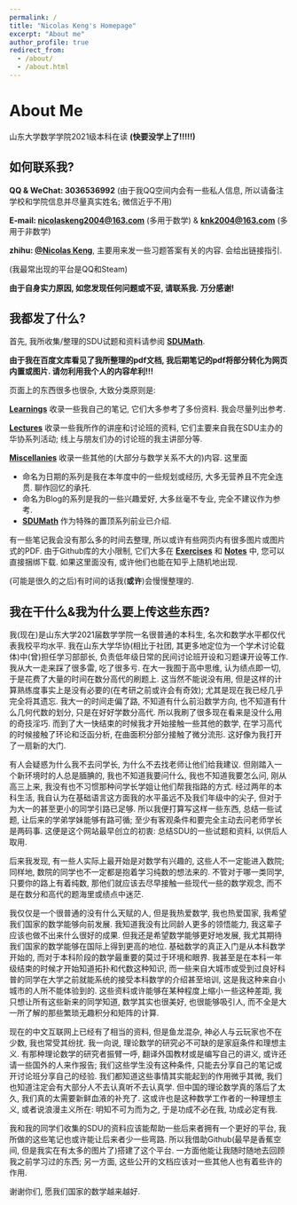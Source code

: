 ```yaml
---
permalink: /
title: "Nicolas Keng's Homepage"
excerpt: "About me"
author_profile: true
redirect_from: 
  - /about/
  - /about.html
---
```


About Me
======

山东大学数学学院2021级本科在读 **(快要没学上了!!!!!)**

## 如何联系我? 

**QQ & WeChat: 3036536992** (由于我QQ空间内会有一些私人信息, 所以请备注学校和学院信息并尽量真实姓名; 微信近乎不用)

**E-mail: nicolaskeng2004@163.com** (多用于数学) & **knk2004@163.com** (多用于非数学)

**zhihu: [@Nicolas Keng](https://www.zhihu.com/people/nicolas-keng)**, 主要用来发一些习题答案有关的内容. 会给出链接指引. 

(我最常出现的平台是QQ和Steam)

**由于自身实力原因, 如您发现任何问题或不妥, 请联系我. 万分感谢!**

## 我都发了什么? 

首先, 我所收集/整理的SDU试题和资料请参阅 **[SDUMath](https://nicolaskeng.github.io/miscellanies/SDUMath-Exams)**. 

**由于我在百度文库看见了我所整理的pdf文档, 我后期笔记的pdf将部分转化为网页内置或图片. 请勿利用我个人的内容牟利!!!**

页面上的东西很多也很杂, 大致分类原则是: 

**[Learnings](https://nicolaskeng.github.io/learnings/)** 收录一些我自己的笔记, 它们大多参考了多份资料. 我会尽量列出参考.

**[Lectures](https://nicolaskeng.github.io/lectures/)** 收录一些我所作的讲座和讨论班的资料, 它们主要来自我在SDU主办的华协系列活动; 线上与朋友们办的讨论班的我主讲部分等.

**[Miscellanies](https://nicolaskeng.github.io/miscellanies/)** 收录一些其他的(大部分与数学关系不大的)内容. 这里面
    
  - 命名为日期的系列是我在本年度中的一些规划或经历, 大多无营养且不完全连贯. 聊作回忆的承托.
  - 命名为Blog的系列是我的一些兴趣爱好, 大多丝毫不专业, 完全不建议作为参考. 
  - **[SDUMath](https://nicolaskeng.github.io/miscellanies/SDUMath-Exams)** 作为特殊的置顶系列前业已介绍.

有一些笔记我会没有那么多的时间去整理, 所以或许有些网页内有很多图片或图片式的PDF. 由于Github库的大小限制, 它们大多在 **[Exercises](https://github.com/NicolasKeng/Exercises)** 和 **[Notes](https://github.com/NicolasKeng/Notes)** 中, 您可以直接捆绑下载. 如果这里面没有, 或许他们也能在知乎上随机地出现.

(可能是很久的之后)有时间的话我(**或许**)会慢慢整理的. 

## 我在干什么&我为什么要上传这些东西?

我(现在)是山东大学2021届数学学院一名很普通的本科生, 名次和数学水平都仅代表我校平均水平. 
我在山东大学华协(相比于社团, 其更多地定位为一个学术讨论载体)中(曾)担任学习部部长, 负责低年级日常的民间讨论班开设和习题课开设等工作. 
我从大一走来踩了很多雷, 吃了很多亏. 
在大一我囿于高中思维, 认为绩点即一切, 于是花费了大量的时间在数分高代的刷题上. 
这当然不能说没有用, 但是这样的计算熟练度事实上是没有必要的(在考研之前或许会有奇效); 尤其是现在我已经几乎完全将其遗忘. 
我大一的时间走偏了路, 不知道有什么前沿数学方向, 也不知道有什么几何代数的划分, 只是在好好学数分高代. 
所以我刷了很多现在看来是没什么用的奇技淫巧. 
而到了大一快结束的时候我才开始接触一些其他的数学, 在学习高代的时候接触了环论和泛函分析, 在曲面积分部分接触了微分流形. 
这好像为我打开了一扇新的大门. 

有人会疑惑为什么我不去问学长, 为什么不去找老师让他们给我建议. 
但刚踏入一个新环境时的人总是腼腆的, 我也不知道我要问什么, 我也不知道我要怎么问, 刚从高三上来, 我没有也不习惯那种问学长学姐让他们帮我指路的方式. 
经过两年的本科生活, 我自认为在基础语言这方面我的水平虽远不及我们年级中的尖子, 但对于为大一的甚至更小的同学引路已足够. 
所以我便打算写这样一些东西, 总结一些试题, 让后来的学弟学妹能够有路可循; 至少有客观条件和要完全主动去问老师学长是两码事.
这便是这个网站最早创立的初衷: 总结SDU的一些试题和资料, 以供后人取用.

后来我发现, 有一些人实际上最开始是对数学有兴趣的, 这些人不一定能进入数院; 同样地, 数院的同学也不一定都是抱着学习纯数的想法来的. 
不管对于哪一类同学, 只要你的路上有着纯数, 那他们就应该去尽早接触一些现代一些的数学观念, 而不是在数分和高代的题海里或绩点中迷茫. 

我仅仅是一个很普通的没有什么天赋的人, 但是我热爱数学, 我也热爱国家, 我希望我们国家的数学能够向前发展. 
我知道我没有比同龄人更多的领悟能力, 我这辈子应该也做不出来什么很好的成果. 
但我还是希望数学能够更好地发展, 我尤其期待我们国家的数学能够在国际上得到更高的地位. 
基础数学的真正入门是从本科数学开始的, 而对于本科阶段的数学最重要的莫过于环境和眼界. 
我甚至是在本科一年级结束的时候才开始知道拓扑和代数这种知识, 而一些来自大城市或受到过良好科普的同学在大学之前就能系统的接受本科数学的介绍甚至培训, 这是我这种来自小城市的人所不能体验到的. 
这些资料或许能够在某种程度上缩小一些这种差距, 我只想让所有这些新来的同学知道, 数学其实也很美好, 也很能够吸引人, 而不全是大一所了解的那些繁琐无趣积分和矩阵的计算. 

现在的中文互联网上已经有了相当的资料, 但是鱼龙混杂, 神必人与云玩家也不在少数, 我也常受其纷扰. 
我一向说, 理论数学的研究必不可缺的是家庭条件和理想主义. 
有那种理论数学的研究者振臂一呼, 翻译外国教材或是编写自己的讲义, 或许还请一些国外的人来作报告; 我们这些学生没有这种条件, 只能去分享自己的笔记或开讨论班分享自己的经验. 
我们都知道这些事情其实能起到的作用微乎其微, 我们也知道注定会有大部分人不去认真听不去认真学. 
但中国的理论数学真的落后了太久, 我们真的太需要新鲜血液的补充了. 
这或许也是这种数学工作者的一种理想主义, 或者说浪漫主义所在: 明知不可为而为之, 于是功成不必在我, 功成必定有我. 

我和我的同学们收集的SDU的资料应该能帮助一些后来者拥有一个更好的平台, 我所做的这些笔记也或许能让后来者少一些弯路.
所以我借助Github(最早是香蕉空间, 但是我实在有太多的图片了)搭建了这个平台.
一方面他能让我随时随地去回顾我之前学习过的东西; 另一方面, 这些公开的文档应该对一些其他人也有着些许的作用. 

谢谢你们, 愿我们国家的数学越来越好.





